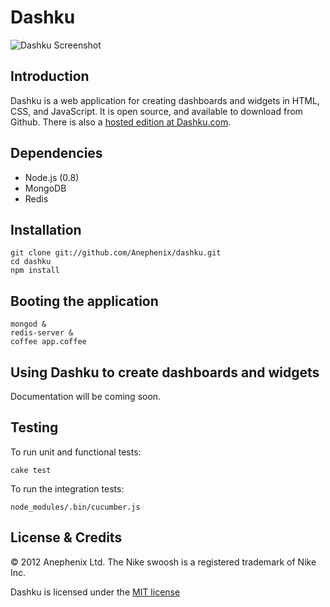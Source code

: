 Dashku
===

![Dashku Screenshot](https://raw.github.com/Anephenix/dashku/master/dashku-screenshot.png)

Introduction
---

Dashku is a web application for creating dashboards and widgets in HTML, CSS, and JavaScript. It is open source, and available to download from Github. There is also a [hosted edition at Dashku.com](https://dashku.com).

Dependencies
---

- Node.js (0.8)
- MongoDB
- Redis

Installation
---

    git clone git://github.com/Anephenix/dashku.git
    cd dashku
    npm install

Booting the application
---

    mongod &
    redis-server &
    coffee app.coffee

Using Dashku to create dashboards and widgets
---

Documentation will be coming soon.

Testing
---

To run unit and functional tests:

    cake test

To run the integration tests:

    node_modules/.bin/cucumber.js

License & Credits
---

&copy; 2012 Anephenix Ltd. The Nike swoosh is a registered trademark of Nike Inc.

Dashku is licensed under the [MIT license](www.opensource.org/licenses/MIT)